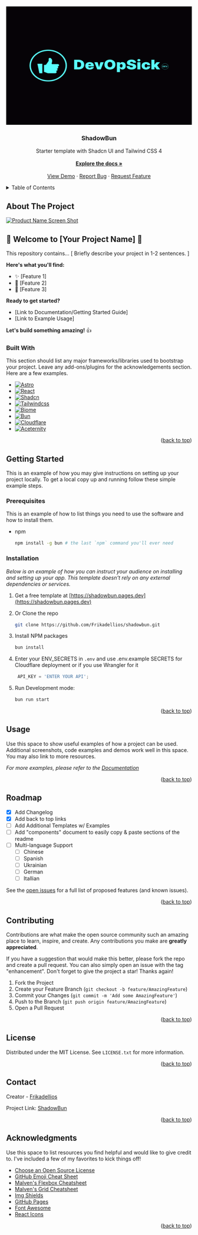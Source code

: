<!-- PROJECT LOGO -->
<br />
<div align="center">
  <a href="https://github.com/othneildrew/shadowbun">
    <img src="public/og.png" alt="Logo" width="640" height="320">
  </a>

  <h3 align="center">ShadowBun</h3>

  <p align="center">
    <div>Starter template with Shadcn UI and Tailwind CSS 4 </div>
    <br />
    <a href="https://github.com/Frikadellios/shadowbun"><strong>Explore the docs »</strong></a>
    <br />
    <br />
    <a href="https://github.com/othneildrew/shadowbun">View Demo</a>
    ·
    <a href="https://github.com/othneildrew/shadowbun/issues/new?labels=bug&template=bug-report---.md">Report Bug</a>
    ·
    <a href="https://github.com/othneildrew/shadowbun/issues/new?labels=enhancement&template=feature-request---.md">Request Feature</a>
  </p>
</div>

<!-- TABLE OF CONTENTS -->
<details>
  <summary>Table of Contents</summary>
  <ol>
    <li>
      <a href="#about-the-project">About The Project</a>
      <ul>
        <li><a href="#built-with">Built With</a></li>
      </ul>
    </li>
    <li>
      <a href="#getting-started">Getting Started</a>
      <ul>
        <li><a href="#prerequisites">Prerequisites</a></li>
        <li><a href="#installation">Installation</a></li>
      </ul>
    </li>
    <li><a href="#usage">Usage</a></li>
    <li><a href="#roadmap">Roadmap</a></li>
    <li><a href="#contributing">Contributing</a></li>
    <li><a href="#license">License</a></li>
    <li><a href="#contact">Contact</a></li>
    <li><a href="#acknowledgments">Acknowledgments</a></li>
  </ol>
</details>

<!-- ABOUT THE PROJECT -->
## About The Project

[![Product Name Screen Shot][product-screenshot]](https://example.com)

## 🚀  **Welcome to [Your Project Name]** 🚀

This repository contains... [ Briefly describe your project in 1-2 sentences. ]

**Here's what you'll find:**

* ✨  [Feature 1]
* 🧰  [Feature 2]
* 🤖  [Feature 3]

**Ready to get started?**

* [Link to Documentation/Getting Started Guide]
* [Link to Example Usage]

**Let's build something amazing!** 👍

### Built With

This section should list any major frameworks/libraries used to bootstrap your project. Leave any add-ons/plugins for the acknowledgements section. Here are a few examples.

* [![Astro][Astro.build]][Astro-url]
* [![React][React.js]][React-url]
* [![Shadcn][ui.shadcn.com]][Shadcn-url]
* [![Tailwindcss][tailwindcss.com/blog/tailwindcss-v4-alpha]][Tailwindcss-url]
* [![Biome][biomejs.dev]][Biome-url]
* [![Bun][bun.sh]][Bun-url]
* [![Cloudflare][cloudflare.com]][Cloudflare-url]
* [![Aceternity][ui.aceternity.com]][Aceternity-url]

<p align="right">(<a href="#readme-top">back to top</a>)</p>

<!-- GETTING STARTED -->
## Getting Started

This is an example of how you may give instructions on setting up your project locally.
To get a local copy up and running follow these simple example steps.

### Prerequisites

This is an example of how to list things you need to use the software and how to install them.

* npm

  ```sh
  npm install -g bun # the last `npm` command you'll ever need
  ```

### Installation

_Below is an example of how you can instruct your audience on installing and setting up your app. This template doesn't rely on any external dependencies or services._

1. Get a free template at [https://shadowbun.pages.dev](https://shadowbun.pages.dev)
2. Or Clone the repo

   ```sh
   git clone https://github.com/Frikadellios/shadowbun.git
   ```

3. Install NPM packages

   ```sh
   bun install
   ```

4. Enter your ENV_SECRETS in `.env` and use .env.example SECRETS for Cloudflare deployment or if you use Wrangler for it

   ```js
    API_KEY = 'ENTER YOUR API';
   ```

5. Run Development mode:

   ```sh
   bun run start
   ```

<p align="right">(<a href="#readme-top">back to top</a>)</p>

<!-- USAGE EXAMPLES -->
## Usage

Use this space to show useful examples of how a project can be used. Additional screenshots, code examples and demos work well in this space. You may also link to more resources.

_For more examples, please refer to the [Documentation](https://example.com)_

<p align="right">(<a href="#readme-top">back to top</a>)</p>

<!-- ROADMAP -->
## Roadmap

* [x] Add Changelog
* [x] Add back to top links
* [ ] Add Additional Templates w/ Examples
* [ ] Add "components" document to easily copy & paste sections of the readme
* [ ] Multi-language Support
  * [ ] Chinese
  * [ ] Spanish
  * [ ] Ukrainian
  * [ ] German
  * [ ] Itallian

See the [open issues](https://github.com/othneildrew/shadowbun/issues) for a full list of proposed features (and known issues).

<p align="right">(<a href="#readme-top">back to top</a>)</p>

<!-- CONTRIBUTING -->
## Contributing

Contributions are what make the open source community such an amazing place to learn, inspire, and create. Any contributions you make are **greatly appreciated**.

If you have a suggestion that would make this better, please fork the repo and create a pull request. You can also simply open an issue with the tag "enhancement".
Don't forget to give the project a star! Thanks again!

1. Fork the Project
2. Create your Feature Branch (`git checkout -b feature/AmazingFeature`)
3. Commit your Changes (`git commit -m 'Add some AmazingFeature'`)
4. Push to the Branch (`git push origin feature/AmazingFeature`)
5. Open a Pull Request

<p align="right">(<a href="#readme-top">back to top</a>)</p>

<!-- LICENSE -->
## License

Distributed under the MIT License. See `LICENSE.txt` for more information.

<p align="right">(<a href="#readme-top">back to top</a>)</p>

<!-- CONTACT -->
## Contact

Creator - [Frikadellios](https://github.com/Frikadellios)

Project Link: [ShadowBun](https://github.com/Frikadellios/shadowbun)

<p align="right">(<a href="#readme-top">back to top</a>)</p>

<!-- ACKNOWLEDGMENTS -->
## Acknowledgments

Use this space to list resources you find helpful and would like to give credit to. I've included a few of my favorites to kick things off!

* [Choose an Open Source License](https://choosealicense.com)
* [GitHub Emoji Cheat Sheet](https://www.webpagefx.com/tools/emoji-cheat-sheet)
* [Malven's Flexbox Cheatsheet](https://flexbox.malven.co/)
* [Malven's Grid Cheatsheet](https://grid.malven.co/)
* [Img Shields](https://shields.io)
* [GitHub Pages](https://pages.github.com)
* [Font Awesome](https://fontawesome.com)
* [React Icons](https://react-icons.github.io/react-icons/search)

<p align="right">(<a href="#readme-top">back to top</a>)</p>

<!-- MARKDOWN LINKS & IMAGES -->
<!-- https://www.markdownguide.org/basic-syntax/#reference-style-links -->
[product-screenshot]: images/screenshot.png
[React.js]: https://img.shields.io/badge/React-20232A?style=for-the-badge&logo=react&logoColor=61DAFB
[React-url]: https://reactjs.org/
[ui.shadcn.com]: https://img.shields.io/badge/shadcn%2Fui-000000?style=for-the-badge&logo=shadcnui&logoColor=white
[Shadcn-url]: https://ui.shadcn.com/
[tailwindcss.com/blog/tailwindcss-v4-alpha]: https://img.shields.io/badge/Tailwind_CSS-38B2AC?style=for-the-badge&logo=tailwind-css&logoColor=white
[Tailwindcss-url]: https://tailwindcss.com/
[biomejs.dev]: https://img.shields.io/badge/Biome-60A5FA?style=for-the-badge&logo=biome&logoColor=white
[Biome-url]: https://biomejs.dev/
[bun.sh]: https://img.shields.io/badge/Bun-000000?style=for-the-badge&logo=bun&logoColor=white
[Bun-url]: https://bun.sh/
[cloudflare.com]: https://img.shields.io/badge/Cloudflare-F38020?style=for-the-badge&logo=cloudflare&logoColor=white
[Cloudflare-url]: https://www.cloudflare.com/
[ui.aceternity.com]: https://img.shields.io/badge/Aceternity-000000?style=for-the-badge&logo=aceternity&logoColor=white
[Aceternity-url]: https://ui.aceternity.com/

[Astro.build]: https://img.shields.io/badge/Astro-0C1222?style=for-the-badge&logo=astro&logoColor=FDFDFE
[Astro-url]: https://astro.build/
